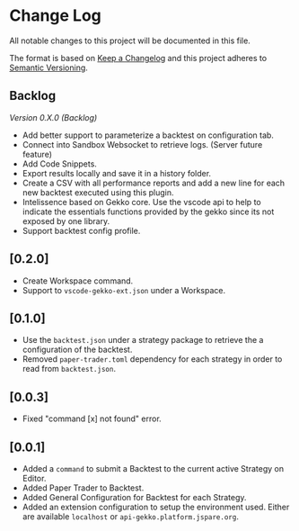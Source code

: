 # Change Log
All notable changes to this project will be documented in this file.

The format is based on [Keep a Changelog](http://keepachangelog.com/) 
and this project adheres to [Semantic Versioning](http://semver.org/).

## Backlog

*Version 0.X.0 (Backlog)*

* Add better support to parameterize a backtest on configuration tab.
* Connect into Sandbox Websocket to retrieve logs. (Server future feature)
* Add Code Snippets.
* Export results locally and save it in a history folder.
* Create a CSV with all performance reports and add a new line for each new backtest executed using this plugin.
* Intelissence based on Gekko core. Use the vscode api to help to indicate the essentials functions provided by the gekko since its not exposed by one library.
* Support backtest config profile.

## [0.2.0]

* Create Workspace command.
* Support to `vscode-gekko-ext.json` under a Workspace.

## [0.1.0]

* Use the `backtest.json` under a strategy package to retrieve the a configuration of the backtest.
* Removed `paper-trader.toml` dependency for each strategy in order to read from `backtest.json`.

## [0.0.3]

* Fixed "command [x] not found" error.

## [0.0.1]

* Added a `command` to submit a Backtest to the current active Strategy on Editor.
* Added Paper Trader to Backtest.
* Added General Configuration for Backtest for each Strategy.
* Added an extension configuration to setup the environment used. Either are available `localhost` or `api-gekko.platform.jspare.org`.